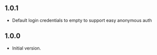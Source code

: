 ## 1.0.1

- Default login credentials to empty to support easy anonymous auth

## 1.0.0

- Initial version.
